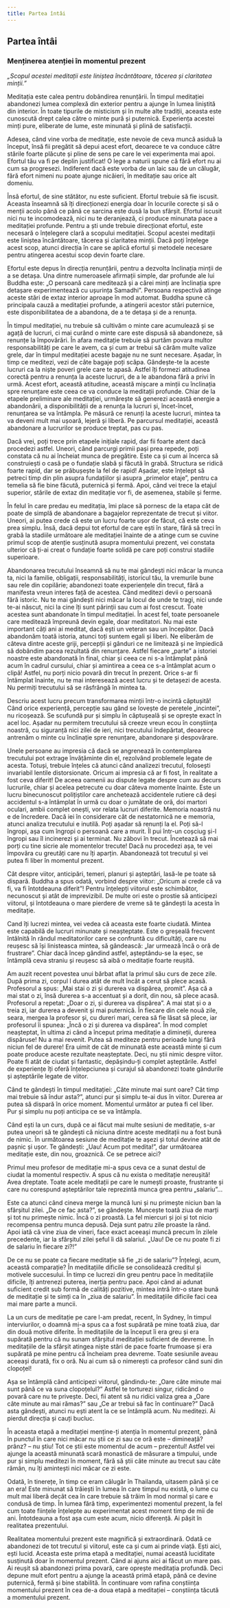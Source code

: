 ```yaml
---
title: Partea întâi
---
```


## Partea întâi
### Menținerea atenției în momentul prezent

*„Scopul acestei meditații este liniștea încântătoare, tăcerea și claritatea minții.”*

Meditația este calea pentru dobândirea renunțării. În timpul meditației abandonezi lumea complexă din exterior pentru a ajunge în lumea liniștită din interior. În toate tipurile de misticism și în multe alte tradiții, aceasta este cunoscută drept calea către o minte pură și puternică. Experiența acestei minți pure, eliberate de lume, este minunată și plină de satisfacții.

Adesea, când vine vorba de meditație, este nevoie de ceva muncă asiduă la început, însă fii pregătit să depui acest efort, deoarece te va conduce către stările foarte plăcute și pline de sens pe care le vei experimenta mai apoi. Efortul tău va fi pe deplin justificat! O lege a naturii spune că fără efort nu ai cum sa progresezi. Indiferent dacă este vorba de un laic sau de un călugăr, fără efort nimeni nu poate ajunge nicăieri, în meditație sau orice alt domeniu.

Însă efortul, de sine stătător, nu este suficient. Efortul trebuie să fie iscusit. Aceasta înseamnă să îți direcționezi energia doar în locurile corecte și să o menții acolo până ce până ce sarcina este dusă la bun sfârșit. Efortul iscusit nici nu te incomodează, nici nu te deranjează, ci produce minunata pace a meditației profunde. Pentru a ști unde trebuie direcționat efortul, este necesară o înțelegere clară a scopului meditației. Scopul acestei meditații este liniștea încântătoare, tăcerea și claritatea minții. Dacă poți înțelege acest scop, atunci direcția în care se aplică efortul și metodele necesare pentru atingerea acestui scop devin foarte clare.

Efortul este depus în direcția renunțării, pentru a dezvolta înclinația minții de a se detașa. Una dintre numeroasele afirmații simple, dar profunde ale lui Buddha este: „O persoană care meditează și a cărei minți are înclinația spre detașare experimentează cu ușurința Samadhi”. Persoana respectivă atinge aceste stări de extaz interior aproape în mod automat. Buddha spune că principala cauză a meditației profunde, a atingerii acestor stări puternice, este disponibilitatea de a abandona, de a te detașa și de a renunța.

În timpul meditației, nu trebuie să cultivăm o minte care acumulează și se agață de lucruri, ci mai curând o minte care este dispusă să abandoneze, să renunțe la împovărări. În afara meditație trebuie să purtăm povara multor responsabilități pe care le avem, ca și cum ar trebui să cărăm multe valize grele, dar în timpul meditației aceste bagaje nu ne sunt necesare. Așadar, în timp ce meditezi, vezi de câte bagaje poți scăpa. Gândește-te la aceste lucruri ca la niște poveri grele care te apasă. Astfel îți formezi atitudinea corectă pentru a renunța la aceste lucruri, de a le abandona fără a privi în urmă. Acest efort, această atitudine, această mișcare a minții cu înclinația spre renunțare este ceea ce va conduce la meditații profunde. Chiar de la etapele preliminare ale meditației, urmărește să generezi această energie a abandonării, a disponibilității de a renunța la lucruri și, încet-încet, renunțarea se va întâmpla. Pe măsură ce renunți la aceste lucruri, mintea ta va deveni mult mai ușoară, lejeră și liberă. Pe parcursul meditației, această abandonare a lucrurilor se produce treptat, pas cu pas.

Dacă vrei, poți trece prin etapele inițiale rapid, dar fii foarte atent dacă procedezi astfel. Uneori, când parcurgi primii pași prea repede, poți constata că nu ai încheiat munca de pregătire. Este ca și cum ai încerca să construiești o casă pe o fundație slabă și făcută în grabă. Structura se ridică foarte rapid, dar se prăbușește la fel de rapid! Așadar, este înțelept să petreci timp din plin asupra fundațiilor și asupra „primelor etaje”, pentru ca temelia să fie bine făcută, puternică și fermă. Apoi, când vei trece la etajul superior, stările de extaz din meditație vor fi, de asemenea, stabile și ferme.

În felul în care predau eu meditația, îmi place să pornesc de la etapa cât de poate de simplă de abandonare a bagajelor reprezentate de trecut și viitor. Uneori, ai putea crede că este un lucru foarte ușor de făcut, că este ceva prea simplu. Însă, dacă depui tot efortul de care ești în stare, fără să treci în grabă la stadiile următoare ale meditației înainte de a atinge cum se cuvine primul scop de atenție susținută asupra momentului prezent, vei constata ulterior că ți-ai creat o fundație foarte solidă pe care poți construi stadiile superioare.

Abandonarea trecutului înseamnă să nu te mai gândești nici măcar la munca ta, nici la familie, obligații, responsabilități, istoricul tău, la vremurile bune sau rele din copilărie; abandonezi toate experiențele din trecut, fără a manifesta vreun interes față de acestea. Când meditezi devii o persoană fără istoric. Nu te mai gândești nici măcar la locul de unde te tragi, nici unde te-ai născut, nici la cine îți sunt părinții sau cum ai fost crescut. Toate acestea sunt abandonate în timpul meditației. În acest fel, toate persoanele care meditează împreună devin egale, doar meditatori. Nu mai este important câți ani ai meditat, dacă ești un veteran sau un începător. Dacă abandonăm toată istoria, atunci toți suntem egali și liberi. Ne eliberăm de câteva dintre aceste griji, percepții și gânduri ce ne limitează și ne împiedică să dobândim pacea rezultată din renunțare. Astfel fiecare „parte” a istoriei noastre este abandonată în final, chiar și ceea ce ni s-a întâmplat până acum în cadrul cursului, chiar și amintirea a ceea ce s-a întâmplat acum o clipă! Astfel, nu porți nicio povară din trecut în prezent. Orice s-ar fi întâmplat înainte, nu te mai interesează acest lucru și te detașezi de acesta. Nu permiți trecutului să se răsfrângă în mintea ta.

Descriu acest lucru precum transformarea minții într-o incintă căptușită! Când orice experiență, percepție sau gând se lovește de peretele „incintei”, nu ricoșează. Se scufundă pur și simplu în căptușeală și se oprește exact în acel loc. Așadar nu permitem trecutului să creeze vreun ecou în conștiința noastră, cu siguranță nici zilei de ieri, nici trecutului îndepărtat, deoarece antrenăm o minte cu înclinație spre renunțare, abandonare și despovărare.

Unele persoane au impresia că dacă se angrenează în contemplarea trecutului pot extrage învățăminte din el, rezolvând problemele legate de acesta. Totuși, trebuie înțeles că atunci când analizezi trecutul, folosești invariabil lentile distorsionate. Oricum ai impresia că ar fi fost, în realitate a fost ceva diferit! De aceea oamenii au dispute legate despre cum au decurs lucrurile, chiar și acelea petrecute cu doar câteva momente înainte. Este un lucru binecunoscut polițiștilor care anchetează accidentele rutiere că deși accidentul s-a întâmplat în urmă cu doar o jumătate de oră, doi martori oculari, ambii complet onești, vor relata lucruri diferite. Memoria noastră nu e de încredere. Dacă iei în considerare cât de nestatornică ne e memoria, atunci analiza trecutului e inutilă. Poți așadar să renunți la el. Poți să-l îngropi, așa cum îngropi o persoană care a murit. Îl pui într-un coșciug și-l îngropi sau îl incinerezi și ai terminat. Nu zăbovi în trecut. Încetează să mai porți cu tine sicrie ale momentelor trecute! Dacă nu procedezi așa, te vei împovăra cu greutăți care nu îți aparțin. Abandonează tot trecutul și vei putea fi liber în momentul prezent.

Cât despre viitor, anticipări, temeri, planuri și așteptări, lasă-le pe toate să dispară. Buddha a spus odată, vorbind despre viitor: „Oricum ai crede că va fi, va fi întotdeauna diferit”! Pentru înțelepți viitorul este schimbător, necunoscut și atât de imprevizibil. De multe ori este o prostie să anticipezi viitorul, și întotdeauna o mare pierdere de vreme să te gândești la acesta în meditație.

Cand îți lucrezi mintea, vei vedea că aceasta este foarte ciudată. Mintea este capabilă de lucruri minunate și neașteptate. Este o greșeală frecvent întâlnită în rândul meditatorilor care se confruntă cu dificultăți, care nu reușesc să își linisteasca mintea, să gândească: „Iar urmează încă o oră de frustrare”. Chiar dacă încep gândind astfel, așteptându-se la eșec, se întâmplă ceva straniu și reușesc să aibă o meditație foarte reușită.

Am auzit recent povestea unui bărbat aflat la primul său curs de zece zile. După prima zi, corpul l durea atât de mult încât a cerut să plece acasă. Profesorul a spus: „Mai stai o zi și durerea va dispărea, promit”. Așa că a mai stat o zi, însă durerea s-a accentuat și a dorit, din nou, să plece acasă. Profesorul a repetat: „Doar o zi, și durerea va dispărea”. A mai stat și o a treia zi, iar durerea a devenit și mai puternică. În fiecare din cele nouă zile, seara, mergea la profesor și, cu dureri mari, cerea să fie lăsat să plece, iar profesorul îi spunea: „Încă o zi și durerea va dispărea”. În mod complet neașteptat, în ultima zi când a început prima meditație a dimineții, durerea dispăruse! Nu a mai revenit. Putea să mediteze pentru perioade lungi fără niciun fel de durere! Era uimit de cât de minunată este această minte și cum poate produce aceste rezultate neașteptate. Deci, nu știi nimic despre viitor. Poate fi atât de ciudat și fantastic, depășindu-ți complet așteptările. Astfel de experiențe îți oferă înțelepciunea și curajul să abandonezi toate gândurile și așteptările legate de viitor.

Când te gândești în timpul meditației: „Câte minute mai sunt oare? Cât timp mai trebuie să îndur asta?”, atunci pur și simplu te-ai dus în viitor. Durerea ar putea să dispară în orice moment. Momentul următor ar putea fi cel liber. Pur și simplu nu poți anticipa ce se va întâmpla.

Când ești la un curs, după ce ai făcut mai multe sesiuni de meditație, s-ar putea uneori să te gândești că niciuna dintre aceste meditații nu a fost bună de nimic. În următoarea sesiune de meditație te așezi și totul devine atât de pașnic și ușor. Te gândești: „Uau! Acum pot medita!”, dar următoarea meditație este, din nou, groaznică. Ce se petrece aici?

Primul meu profesor de meditație mi-a spus ceva ce a sunat destul de ciudat la momentul respectiv. A spus că nu exista o meditație nereușită! Avea dreptate. Toate acele meditații pe care le numești proaste, frustrante și care nu corespund așteptărilor tale reprezintă munca grea pentru „salariu”...

Este ca atunci când cineva merge la muncă luni și nu primește niciun ban la sfârșitul zilei. „De ce fac asta?”, se gândește. Muncește toată ziua de marți și tot nu primește nimic. Încă o zi proastă. La fel miercuri și joi și tot nicio recompensa pentru munca depusă. Deja sunt patru zile proaste la rând. Apoi iată că vine ziua de vineri, face exact aceeași muncă precum în zilele precedente, iar la sfârșitul zilei șeful îi dă salariul. „Uau! De ce nu poate fi zi de salariu în fiecare zi?!”

De ce nu se poate ca fiecare meditație să fie „zi de salariu”? Înțelegi, acum, această comparație? În meditațiile dificile se consolidează creditul și motivele succesului. În timp ce lucrezi din greu pentru pace în meditațiile dificile, îți antrenezi puterea, inerția pentru pace. Apoi când ai adunat suficient credit sub formă de calități pozitive, mintea intră într-o stare bună de meditație și te simți ca în „ziua de salariu”. În meditațiile dificile faci cea mai mare parte a muncii.

La un curs de meditație pe care l-am predat, recent, în Sydney, în timpul interviurilor, o doamnă mi-a spus ca a fost supărată pe mine toată ziua, dar din două motive diferite. În meditațiile de la început îi era greu și era supărată pentru că nu sunam sfârșitul meditației suficient de devreme. În meditațiile de la sfârșit atingea niște stări de pace foarte frumoase și era supărată pe mine pentru că încheiam prea devreme. Toate sesiunile aveau aceeași durată, fix o oră. Nu ai cum să o nimerești ca profesor când suni din clopoțel!

Așa se întâmplă când anticipezi viitorul, gândindu-te: „Oare câte minute mai sunt până ce va suna clopoțelul?” Astfel te torturezi singur, ridicând o povară care nu te privește. Deci, fii atent să nu ridici valiza grea a „Oare câte minute au mai rămas?” sau „Ce ar trebui să fac în continuare?” Dacă asta gândești, atunci nu ești atent la ce se întâmplă acum. Nu meditezi. Ai pierdut direcția și cauți bucluc.

În aceasta etapă a meditației menține-ți atenția în momentul prezent, până în punctul în care nici măcar nu știi ce zi sau ce oră este – dimineață? prânz? – nu știu! Tot ce știi este momentul de acum – prezentul! Astfel vei ajunge la această minunată scară monastică de măsurare a timpului, unde pur și simplu meditezi în moment, fără să știi câte minute au trecut sau câte rămân, nu îți amintești nici măcar ce zi este.

Odată, în tinerețe, în timp ce eram călugăr în Thailanda, uitasem până și ce an era! Este minunat să trăiești în lumea în care timpul nu există, o lume cu mult mai liberă decât cea în care trebuie să trăim în mod normal și care e condusă de timp. În lumea fără timp, experimentezi momentul prezent, la fel cum toate ființele înțelepte au experimentat acest moment timp de mii de ani. Întotdeauna a fost așa cum este acum, nicio diferență. Ai pășit în realitatea prezentului.

Realitatea momentului prezent este magnifică și extraordinară. Odată ce abandonezi de tot trecutul și viitorul, este ca și cum ai prinde viață. Ești aici, ești lucid. Aceasta este prima etapă a meditației, numai această luciditate susținută doar în momentul prezent. Când ai ajuns aici ai făcut un mare pas. Ai reușit să abandonezi prima povară, care oprește meditația profundă. Deci depune mult efort pentru a ajunge la această primă etapă, până ce devine puternică, fermă și bine stabilită. În continuare vom rafina conștiința momentului prezent în cea de-a doua etapă a meditației – conștiința tăcută a momentului prezent.
